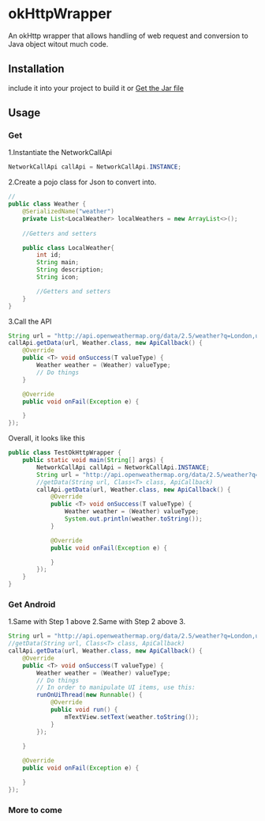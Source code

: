 # okHttpWrapper
An okHttp wrapper that allows handling of web request and conversion to Java object witout much code.

## Installation
include it into your project to build it or [Get the Jar file](https://github.com/pandawarrior91/okhttp_wrapper/releases)

## Usage 
### Get
1.Instantiate the NetworkCallApi
```java
NetworkCallApi callApi = NetworkCallApi.INSTANCE;
```

2.Create a pojo class for Json to convert into.
```java
//
public class Weather {
    @SerializedName("weather")
    private List<LocalWeather> localWeathers = new ArrayList<>();
    
    //Getters and setters

    public class LocalWeather{
        int id;
        String main;
        String description;
        String icon;

        //Getters and setters
    }
}
```

3.Call the API
```java
String url = "http://api.openweathermap.org/data/2.5/weather?q=London,uk";
callApi.getData(url, Weather.class, new ApiCallback() {
    @Override
    public <T> void onSuccess(T valueType) {
        Weather weather = (Weather) valueType;
        // Do things
    }

    @Override
    public void onFail(Exception e) {

    }
});
```
Overall, it looks like this
```java
public class TestOkHttpWrapper {
    public static void main(String[] args) {
        NetworkCallApi callApi = NetworkCallApi.INSTANCE;
        String url = "http://api.openweathermap.org/data/2.5/weather?q=London,uk";
        //getData(String url, Class<T> class, ApiCallback)
        callApi.getData(url, Weather.class, new ApiCallback() {
            @Override
            public <T> void onSuccess(T valueType) {
                Weather weather = (Weather) valueType;
                System.out.println(weather.toString());
            }

            @Override
            public void onFail(Exception e) {

            }
        });
    }
}
```

### Get Android
1.Same with Step 1 above
2.Same with Step 2 above
3. 
```java
String url = "http://api.openweathermap.org/data/2.5/weather?q=London,uk";
//getData(String url, Class<T> class, ApiCallback)
callApi.getData(url, Weather.class, new ApiCallback() {
    @Override
    public <T> void onSuccess(T valueType) {
        Weather weather = (Weather) valueType;
        // Do things
        // In order to manipulate UI items, use this:
        runOnUiThread(new Runnable() {
            @Override
            public void run() {
                mTextView.setText(weather.toString());
            }
        });
        
    }

    @Override
    public void onFail(Exception e) {

    }
});
```

### More to come

